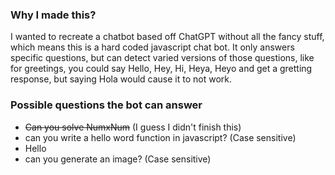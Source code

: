 ### Why I made this?
I wanted to recreate a chatbot based off ChatGPT without all the fancy stuff, which means this is a hard coded javascript chat bot. It only answers specific questions, but can detect varied versions of those questions, like for greetings, you could say Hello, Hey, Hi, Heya, Heyo and get a gretting response, but saying Hola would cause it to not work.

### Possible questions the bot can answer

* ~~Can you solve NumxNum~~ (I guess I didn't finish this)
* can you write a hello word function in javascript? (Case sensitive)
* Hello
* can you generate an image? (Case sensitive)
